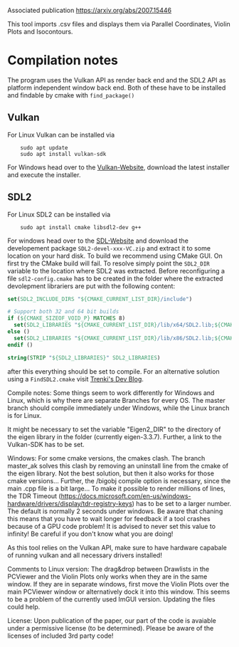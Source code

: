 Associated publication
https://arxiv.org/abs/2007.15446


This tool imports .csv files and displays them via Parallel Coordinates, Violin Plots and Isocontours.

# Compilation notes
The program uses the Vulkan API as render back end and the SDL2 API as platform independent window back end.
Both of these have to be installed and findable by cmake with `find_package()`
## Vulkan
For Linux Vulkan can be installed via
```
    sudo apt update
    sudo apt install vulkan-sdk
```

For Windows head over to the [Vulkan-Website](https://vulkan.lunarg.com/sdk/home), download the latest installer and execute the installer.
## SDL2
For Linux SDL2 can be installed via
```
    sudo apt install cmake libsdl2-dev g++
```

For windows head over to the [SDL-Website](https://www.libsdl.org/download-2.0.php) and download the developement package `SDL2-devel-xxx-VC.zip`
and extract it to some location on your hard disk. To build we recommend using CMake GUI.
On first try the CMake build will fail. To resolve simply point the `SDL2_DIR` variable to the location where SDL2 was extracted.
Before reconfiguring a file `sdl2-config.cmake` has to be created in the folder where the extracted devolepment librariers are put with the following content:
```cmake
set(SDL2_INCLUDE_DIRS "${CMAKE_CURRENT_LIST_DIR}/include")

# Support both 32 and 64 bit builds
if (${CMAKE_SIZEOF_VOID_P} MATCHES 8)
  set(SDL2_LIBRARIES "${CMAKE_CURRENT_LIST_DIR}/lib/x64/SDL2.lib;${CMAKE_CURRENT_LIST_DIR}/lib/x64/SDL2main.lib")
else ()
  set(SDL2_LIBRARIES "${CMAKE_CURRENT_LIST_DIR}/lib/x86/SDL2.lib;${CMAKE_CURRENT_LIST_DIR}/lib/x86/SDL2main.lib")
endif ()

string(STRIP "${SDL2_LIBRARIES}" SDL2_LIBRARIES)
```
after this everything should be set to compile.
For an alternative solution using a `FindSDL2.cmake` visit [Trenki's Dev Blog](https://trenki2.github.io/blog/2017/06/02/using-sdl2-with-cmake/).

Compile notes:
Some things seem to work differently for Windows and Linux, which is why there are separate Branches for every OS.
The master branch should compile immediately under Windows, while the Linux branch is for Linux.

It might be necessary to set the variable "Eigen2_DIR" to the directory of the eigen library in the folder (currently eigen-3.3.7). Further, a link to the Vulkan-SDK has to be set. 



Windows:
For some cmake versions, the cmakes clash. The branch master_ak solves this clash by removing an uninstall line from the cmake of the eigen library. Not the best solution, but then it also works for those cmake versions...
Further, the /bigobj compile option is necessary, since the main .cpp file is a bit large...
To make it possible to render millions of lines, the TDR Timeout (https://docs.microsoft.com/en-us/windows-hardware/drivers/display/tdr-registry-keys) has to be set to a larger number. The default is normally 2 seconds under windows. Be aware that chaning this means that you have to wait longer for feedback if a tool crashes because of a GPU code problem! It is advised to never set this value to infinity!
Be careful if you don't know what you are doing!

As this tool relies on the Vulkan API, make sure to have hardware capabale of running vulkan and all necessary drivers installed!


Comments to Linux version:
The drag&drop between Drawlists in the PCViewer and the Violin Plots only works when they are in the same window. If they are in separate windows, first move the Violin Plots over the main PCViewer window or alternatively dock it into this window. This seems to be a problem of the currently used ImGUI version. Updating the files could help.

License:
Upon publication of the paper, our part of the code is avaiable under a permissive license (to be determined).
Please be aware of the licenses of included 3rd party code!